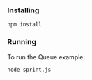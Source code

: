 ### Installing

```
npm install
```

### Running

To run the Queue example:

```
node sprint.js
```
